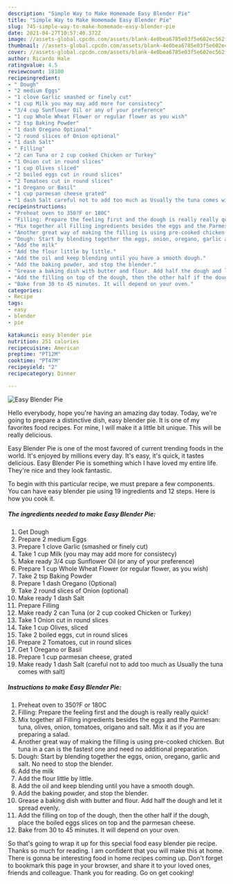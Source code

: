 ```yaml
---
description: "Simple Way to Make Homemade Easy Blender Pie"
title: "Simple Way to Make Homemade Easy Blender Pie"
slug: 745-simple-way-to-make-homemade-easy-blender-pie
date: 2021-04-27T10:57:40.372Z
image: //assets-global.cpcdn.com/assets/blank-4e0bea6785e03f5e602ec562f230caae08da540cada707380b4fe1bbebba43da.png
thumbnail: //assets-global.cpcdn.com/assets/blank-4e0bea6785e03f5e602ec562f230caae08da540cada707380b4fe1bbebba43da.png
cover: //assets-global.cpcdn.com/assets/blank-4e0bea6785e03f5e602ec562f230caae08da540cada707380b4fe1bbebba43da.png
author: Ricardo Hale
ratingvalue: 4.5
reviewcount: 18100
recipeingredient:
- " Dough"
- "2 medium Eggs"
- "1 clove Garlic smashed or finely cut"
- "1 cup Milk you may may add more for consistecy"
- "3/4 cup Sunflower Oil or any of your preference"
- "1 cup Whole Wheat Flower or regular flower as you wish"
- "2 tsp Baking Powder"
- "1 dash Oregano Optional"
- "2 round slices of Onion optional"
- "1 dash Salt"
- " Filling"
- "2 can Tuna or 2 cup cooked Chicken or Turkey"
- "1 Onion cut in round slices"
- "1 cup Olives sliced"
- "2 boiled eggs cut in round slices"
- "2 Tomatoes cut in round slices"
- "1 Oregano or Basil"
- "1 cup parmesan cheese grated"
- "1 dash Salt careful not to add too much as Usually the tuna comes with salt"
recipeinstructions:
- "Preheat oven to 350?F or 180C"
- "Filling: Prepare the feeling first and the dough is really really quick!"
- "Mix together all Filling ingredients besides the eggs and the Parmesan: tuna, olives, onion, tomatoes, origano and salt. Mix it as if you are preparing a salad."
- "Another great way of making the filling is using pre-cooked chicken. But tuna in a can is the fastest one and need no additional preparation."
- "Dough: Start by blending together the eggs, onion, oregano, garlic and salt. No need to stop the blender."
- "Add the milk"
- "Add the flour little by little."
- "Add the oil and keep blending until you have a smooth dough."
- "Add the baking powder, and stop the blender."
- "Grease a baking dish with butter and flour. Add half the dough and let it spread evenly."
- "Add the filling on top of the dough, then the other half if the dough, place the boiled eggs slices on top and the parmesan cheese."
- "Bake from 30 to 45 minutes. It will depend on your oven."
categories:
- Recipe
tags:
- easy
- blender
- pie

katakunci: easy blender pie 
nutrition: 251 calories
recipecuisine: American
preptime: "PT12M"
cooktime: "PT47M"
recipeyield: "2"
recipecategory: Dinner

---
```



![Easy Blender Pie](//assets-global.cpcdn.com/assets/blank-4e0bea6785e03f5e602ec562f230caae08da540cada707380b4fe1bbebba43da.png)

Hello everybody, hope you're having an amazing day today. Today, we're going to prepare a distinctive dish, easy blender pie. It is one of my favorites food recipes. For mine, I will make it a little bit unique. This will be really delicious.

Easy Blender Pie is one of the most favored of current trending foods in the world. It's enjoyed by millions every day. It's easy, it's quick, it tastes delicious. Easy Blender Pie is something which I have loved my entire life. They're nice and they look fantastic.




To begin with this particular recipe, we must prepare a few components. You can have easy blender pie using 19 ingredients and 12 steps. Here is how you cook it.

<!--inarticleads1-->

##### The ingredients needed to make Easy Blender Pie:

1. Get  Dough
1. Prepare 2 medium Eggs
1. Prepare 1 clove Garlic (smashed or finely cut)
1. Take 1 cup Milk (you may may add more for consistecy)
1. Make ready 3/4 cup Sunflower Oil (or any of your preference)
1. Prepare 1 cup Whole Wheat Flower (or regular flower, as you wish)
1. Take 2 tsp Baking Powder
1. Prepare 1 dash Oregano (Optional)
1. Take 2 round slices of Onion (optional)
1. Make ready 1 dash Salt
1. Prepare  Filling
1. Make ready 2 can Tuna (or 2 cup cooked Chicken or Turkey)
1. Take 1 Onion cut in round slices
1. Take 1 cup Olives, sliced
1. Take 2 boiled eggs, cut in round slices
1. Prepare 2 Tomatoes, cut in round slices
1. Get 1 Oregano or Basil
1. Prepare 1 cup parmesan cheese, grated
1. Make ready 1 dash Salt (careful not to add too much as Usually the tuna comes with salt)




<!--inarticleads2-->

##### Instructions to make Easy Blender Pie:

1. Preheat oven to 350?F or 180C
1. Filling: Prepare the feeling first and the dough is really really quick!
1. Mix together all Filling ingredients besides the eggs and the Parmesan: tuna, olives, onion, tomatoes, origano and salt. Mix it as if you are preparing a salad.
1. Another great way of making the filling is using pre-cooked chicken. But tuna in a can is the fastest one and need no additional preparation.
1. Dough: Start by blending together the eggs, onion, oregano, garlic and salt. No need to stop the blender.
1. Add the milk
1. Add the flour little by little.
1. Add the oil and keep blending until you have a smooth dough.
1. Add the baking powder, and stop the blender.
1. Grease a baking dish with butter and flour. Add half the dough and let it spread evenly.
1. Add the filling on top of the dough, then the other half if the dough, place the boiled eggs slices on top and the parmesan cheese.
1. Bake from 30 to 45 minutes. It will depend on your oven.




So that's going to wrap it up for this special food easy blender pie recipe. Thanks so much for reading. I am confident that you will make this at home. There is gonna be interesting food in home recipes coming up. Don't forget to bookmark this page in your browser, and share it to your loved ones, friends and colleague. Thank you for reading. Go on get cooking!
